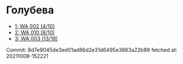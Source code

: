 # Голубева
- [1: WA 002 (4/10)](1.md)
- [2: WA 010 (8/10)](2.md)
- [3: WA 003 (13/18)](3.md)

Commit: 8d7e9045de3ed01ad86d2e31d6495e3863a22b89
 fetched at: 20211008-152221
